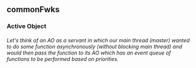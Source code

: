 ## commonFwks


### Active Object
###### Let's think of an AO as a servant in which our main thread (master) wanted to do some function asynchronously (without blocking main thread) and would then pass the function to its AO which has an event queue of functions to be performed based on priorities.